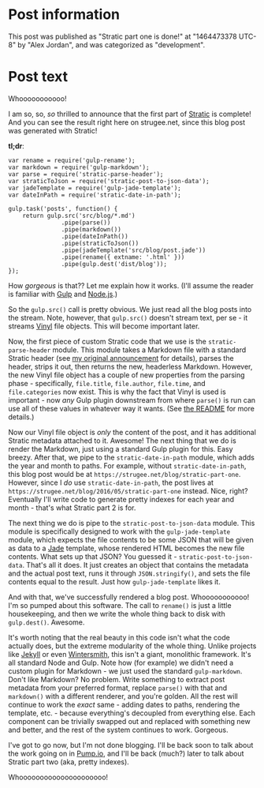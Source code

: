 # Post information

This post was published as "Stratic part one is done!" at "1464473378 UTC-8" by "Alex Jordan", and was categorized as "development".

# Post text

Whooooooooooo!

I am so, so, _so_ thrilled to announce that the first part of [Stratic][1] is complete! And you can see the result right here on strugee.net, since this blog post was generated with Stratic!

**tl;dr**:

    var rename = require('gulp-rename');
    var markdown = require('gulp-markdown');
    var parse = require('stratic-parse-header');
    var straticToJson = require('stratic-post-to-json-data');
    var jadeTemplate = require('gulp-jade-template');
    var dateInPath = require('stratic-date-in-path');
    
    gulp.task('posts', function() {
    	return gulp.src('src/blog/*.md')
    	           .pipe(parse())
    	           .pipe(markdown())
    	           .pipe(dateInPath())
    	           .pipe(straticToJson())
    	           .pipe(jadeTemplate('src/blog/post.jade'))
    	           .pipe(rename({ extname: '.html' }))
    	           .pipe(gulp.dest('dist/blog'));
    });

How _gorgeous_ is that?? Let me explain how it works. (I'll assume the reader is familiar with [Gulp][2] and [Node.js][3].)

So the `gulp.src()` call is pretty obvious. We just read all the blog posts into the stream. Note, however, that `gulp.src()` doesn't stream text, per se - it streams [Vinyl][4] file objects. This will become important later.

Now, the first piece of custom Stratic code that we use is the `stratic-parse-header` module. This module takes a Markdown file with a standard Stratic header (see [my original announcement][5] for details), parses the header, strips it out, then returns the new, headerless Markdown. However, the new Vinyl file object has a couple of new properties from the parsing phase - specifically, `file.title`, `file.author`, `file.time`, and `file.categories` now exist. This is why the fact that Vinyl is used is important - now _any_ Gulp plugin downstream from where `parse()` is run can use all of these values in whatever way it wants. (See [the README][6] for more details.)

Now our Vinyl file object is _only_ the content of the post, and it has additional Stratic metadata attached to it. Awesome! The next thing that we do is render the Markdown, just using a standard Gulp plugin for this. Easy breezy. After that, we pipe to the `stratic-date-in-path` module, which adds the year and month to paths. For example, without `stratic-date-in-path`, this blog post would be at `https://strugee.net/blog/stratic-part-one`. However, since I _do_ use `stratic-date-in-path`, the post lives at `https://strugee.net/blog/2016/05/stratic-part-one` instead. Nice, right? Eventually I'll write code to generate pretty indexes for each year and month - that's what Stratic part 2 is for.

The next thing we do is pipe to the `stratic-post-to-json-data` module. This module is specifically designed to work with the `gulp-jade-template` module, which expects the file contents to be some JSON that will be given as data to a [Jade][7] template, whose rendered HTML becomes the new file contents. What sets up that JSON? You guessed it - `stratic-post-to-json-data`. That's all it does. It just creates an object that contains the metadata and the actual post text, runs it through `JSON.stringify()`, and sets the file contents equal to the result. Just how `gulp-jade-template` likes it.

And with that, we've successfully rendered a blog post. Whooooooooooo! I'm so pumped about this software. The call to `rename()` is just a little housekeeping, and then we write the whole thing back to disk with `gulp.dest()`. Awesome.

It's worth noting that the real beauty in this code isn't what the code actually does, but the extreme modularity of the whole thing. Unlike projects like [Jekyll][8] or even [Wintersmith][9], this isn't a giant, monolithic framework. It's all standard Node and Gulp. Note how (for example) we didn't need a custom plugin for Markdown - we just used the standard `gulp-markdown`. Don't like Markdown? No problem. Write something to extract post metadata from your preferred format, replace `parse()` with that and `markdown()` with a different renderer, and you're golden. All the rest will continue to work the _exact_ same - adding dates to paths, rendering the template, etc. - because everything's decoupled from everything else. Each component can be trivially swapped out and replaced with something new and better, and the rest of the system continues to work. Gorgeous.

I've got to go now, but I'm not done blogging. I'll be back soon to talk about the work going on in [Pump.io][10], and I'll be back (much?) later to talk about Stratic part two (aka, pretty indexes).

Whooooooooooooooooooooo!

 [1]: https://github.com/strugee/generator-stratic
 [2]: https://github.com/gulpjs/gulp
 [3]: https://nodejs.org/en/
 [4]: https://github.com/gulpjs/vinyl
 [5]: https://strugee.net/blog/2014/11/new-blog-new-site
 [6]: https://github.com/strugee/stratic-parse-header/blob/master/README.md
 [7]: http://jade-lang.com/
 [8]: https://jekyllrb.com/
 [9]: http://wintersmith.io/
 [10]: http://pump.io/
